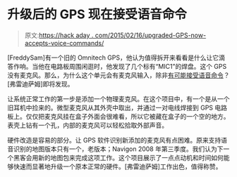 # 升级后的 GPS 现在接受语音命令

> 原文:[https://hack aday . com/2015/02/16/upgraded-GPS-now-accepts-voice-commands/](https://hackaday.com/2015/02/16/upgraded-gps-now-accepts-voice-commands/)

[FreddySam]有一个旧的 Omnitech GPS，他认为值得拆开来看看是什么让它滴答作响。当他在电路板周围闲逛时，他发现了几个标有“MIC1”的焊盘。这个 GPS 没有麦克风。那么，为什么这个单元会有麦克风输入，除非[有可能接受语音命令](http://www.instructables.com/id/Adding-a-Microphone-to-the-Omnitech-GPS-System-for/?ALLSTEPS)？[弗雷迪萨姆]即将发现。

让系统正常工作的第一步是添加一个物理麦克风。在这个项目中，有一个是从一个旧耳机中捡来的。微型麦克风从其外壳中取出，并通过一对电线焊接到 GPS 电路板上。仅仅把麦克风挂在盒子外面会很难看，所以它被藏在盒子的一个空的地方。表壳上钻有一个孔，内部的麦克风可以轻松拾取外部声音。

硬件改造是容易的部分。让 GPS 软件识别新添加的麦克风有点困难。原来支持语音识别的地图版本只有一个，老版本；Navigon 2008 年第三季度。我们认为下一个黑客会用新的地图包来完成这项工作。这个项目展示了一点点动机和时间如何能够快速而显著地升级一个原本正常的硬件。[弗雷迪萨姆]工作出色，值得称赞。